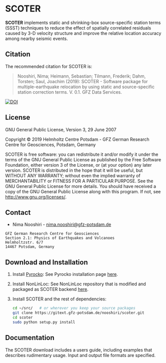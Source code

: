 # SCOTER
**SCOTER** implements static and shrinking-box source-specific station terms
(SSST) techniques to reduce the effect of spatially correlated residuals
caused by 3-D velocity structure and improve the relative location accuracy
among nearby seismic events.

## Citation

The recommended citation for SCOTER is:

>  Nooshiri, Nima; Heimann, Sebastian; Tilmann, Frederik; Dahm, Torsten; Saul, Joachim (2019): SCOTER - Software package for multiple-earthquake relocation by using static and source-specific station correction terms. V. 0.1. GFZ Data Services.

[![DOI](https://img.shields.io/badge/DOI-10.5880%2FGFZ.2.1.2019.002-blue.svg)](http://doi.org/10.5880/GFZ.2.1.2019.002)

## License

GNU General Public License, Version 3, 29 June 2007

Copyright © 2019 Helmholtz Centre Potsdam - GFZ German Research Centre for
Geosciences, Potsdam, Germany

SCOTER is free software: you can redistribute it and/or modify it under the
terms of the GNU General Public License as published by the Free Software
Foundation, either version 3 of the License, or (at your option) any later
version. SCOTER is distributed in the hope that it will be useful, but WITHOUT
ANY WARRANTY; without even the implied warranty of MERCHANTABILITY or FITNESS
FOR A PARTICULAR PURPOSE.  See the GNU General Public License for more details.
You should have received a copy of the GNU General Public License along with
this program. If not, see <http://www.gnu.org/licenses/>.

## Contact
* Nima Nooshiri - nima.nooshiri@gfz-potsdam.de

```
GFZ German Research Centre for Geosciences
Section 2.1: Physics of Earthquakes and Volcanoes
Helmholtzstr. 6/7
14467 Potsdam, Germany
```

## Download and Installation

1. Install [Pyrocko](https://pyrocko.org/):
    See Pyrocko installation page [here](https://pyrocko.org/docs/current/install/).

2. Install NonLinLoc:
    See NonLinLoc repository that is modified and packaged as SCOTER backend [here](https://gitext.gfz-potsdam.de/nooshiri/scoter-nonlinloc.git).

3. Install SCOTER and the rest of dependencies:

    ```bash
    cd ~/src/   # or wherever you keep your source packages
    git clone https://gitext.gfz-potsdam.de/nooshiri/scoter.git
    cd scoter
    sudo python setup.py install
    ```

## Documentation

The SCOTER download includes a users guide, including examples that describes
rudimentary usage. Input and output file formats are specified.
